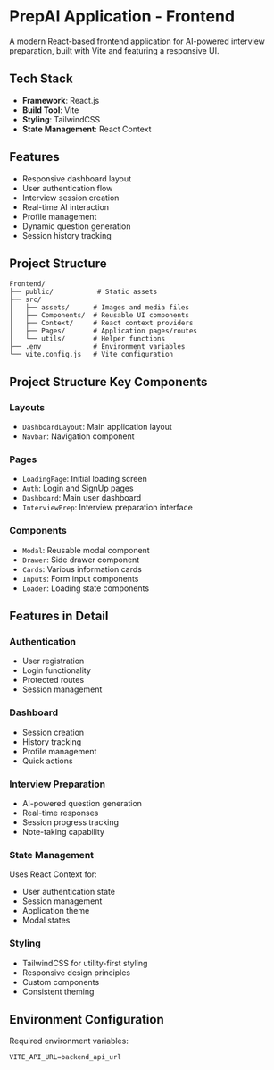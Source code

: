 # PrepAI Application - Frontend

A modern React-based frontend application for AI-powered interview preparation, built with Vite and featuring a responsive UI.

## Tech Stack

- **Framework**: React.js
- **Build Tool**: Vite
- **Styling**: TailwindCSS
- **State Management**: React Context


## Features

- Responsive dashboard layout
- User authentication flow
- Interview session creation
- Real-time AI interaction
- Profile management
- Dynamic question generation
- Session history tracking


## Project Structure

```
Frontend/
├── public/           # Static assets
├── src/             
│   ├── assets/      # Images and media files
│   ├── Components/  # Reusable UI components
│   ├── Context/     # React context providers
│   ├── Pages/       # Application pages/routes
│   └── utils/       # Helper functions
├── .env             # Environment variables
└── vite.config.js   # Vite configuration
```


## Project Structure Key Components

### Layouts
- `DashboardLayout`: Main application layout
- `Navbar`: Navigation component

### Pages
- `LoadingPage`: Initial loading screen
- `Auth`: Login and SignUp pages
- `Dashboard`: Main user dashboard
- `InterviewPrep`: Interview preparation interface

### Components
- `Modal`: Reusable modal component
- `Drawer`: Side drawer component
- `Cards`: Various information cards
- `Inputs`: Form input components
- `Loader`: Loading state components

## Features in Detail

### Authentication
- User registration
- Login functionality
- Protected routes
- Session management

### Dashboard
- Session creation
- History tracking
- Profile management
- Quick actions

### Interview Preparation
- AI-powered question generation
- Real-time responses
- Session progress tracking
- Note-taking capability

### State Management

Uses React Context for:
- User authentication state
- Session management
- Application theme
- Modal states

### Styling

- TailwindCSS for utility-first styling
- Responsive design principles
- Custom components
- Consistent theming

## Environment Configuration

Required environment variables:
```env
VITE_API_URL=backend_api_url
```